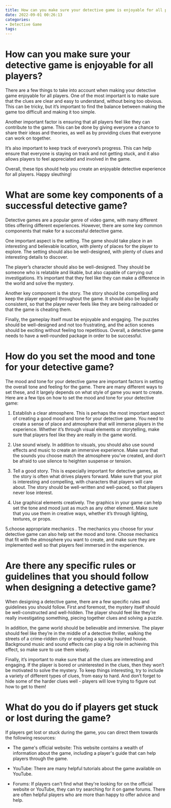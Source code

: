 ```yaml
---
title: How can you make sure your detective game is enjoyable for all players
date: 2022-09-01 00:26:13
categories:
- Detective Game
tags:
---
```



#  How can you make sure your detective game is enjoyable for all players?

There are a few things to take into account when making your detective game enjoyable for all players. One of the most important is to make sure that the clues are clear and easy to understand, without being too obvious. This can be tricky, but it’s important to find the balance between making the game too difficult and making it too simple.

Another important factor is ensuring that all players feel like they can contribute to the game. This can be done by giving everyone a chance to share their ideas and theories, as well as by providing clues that everyone can work on together.

It’s also important to keep track of everyone’s progress. This can help ensure that everyone is staying on track and not getting stuck, and it also allows players to feel appreciated and involved in the game.

Overall, these tips should help you create an enjoyable detective experience for all players. Happy sleuthing!

#  What are some key components of a successful detective game?

 Detective games are a popular genre of video game, with many different titles offering different experiences. However, there are some key common components that make for a successful detective game.

One important aspect is the setting. The game should take place in an interesting and believable location, with plenty of places for the player to explore. The setting should also be well-designed, with plenty of clues and interesting details to discover.

The player’s character should also be well-designed. They should be someone who is relatable and likable, but also capable of carrying out investigations. It’s important that they feel like they can make a difference in the world and solve the mystery.

Another key component is the story. The story should be compelling and keep the player engaged throughout the game. It should also be logically consistent, so that the player never feels like they are being railroaded or that the game is cheating them.

Finally, the gameplay itself must be enjoyable and engaging. The puzzles should be well-designed and not too frustrating, and the action scenes should be exciting without feeling too repetitious. Overall, a detective game needs to have a well-rounded package in order to be successful.

#  How do you set the mood and tone for your detective game?

The mood and tone for your detective game are important factors in setting the overall tone and feeling for the game. There are many different ways to set these, and it largely depends on what style of game you want to create. Here are a few tips on how to set the mood and tone for your detective game:

1. Establish a clear atmosphere. This is perhaps the most important aspect of creating a good mood and tone for your detective game. You need to create a sense of place and atmosphere that will immerse players in the experience. Whether it’s through visual elements or storytelling, make sure that players feel like they are really in the game world.

2. Use sound wisely. In addition to visuals, you should also use sound effects and music to create an immersive experience. Make sure that the sounds you choose match the atmosphere you’ve created, and don’t be afraid to use silence to heighten suspense or tension.

3. Tell a good story. This is especially important for detective games, as the story is often what drives players forward. Make sure that your plot is interesting and compelling, with characters that players will care about. The story should be well-written and well-paced, so that players never lose interest.

4. Use graphical elements creatively. The graphics in your game can help set the tone and mood just as much as any other element. Make sure that you use them in creative ways, whether it’s through lighting, textures, or props.

5.choose appropriate mechanics . The mechanics you choose for your detective game can also help set the mood and tone. Choose mechanics that fit with the atmosphere you want to create, and make sure they are implemented well so that players feel immersed in the experience.

#  Are there any specific rules or guidelines that you should follow when designing a detective game?

When designing a detective game, there are a few specific rules and guidelines you should follow. First and foremost, the mystery itself should be well-constructed and well-hidden. The player should feel like they’re really investigating something, piecing together clues and solving a puzzle.

In addition, the game world should be believable and immersive. The player should feel like they’re in the middle of a detective thriller, walking the streets of a crime-ridden city or exploring a spooky haunted house. Background music and sound effects can play a big role in achieving this effect, so make sure to use them wisely.

Finally, it’s important to make sure that all the clues are interesting and engaging. If the player is bored or uninterested in the clues, then they won’t be motivated to solve the mystery. To keep things interesting, try to include a variety of different types of clues, from easy to hard. And don’t forget to hide some of the harder clues well - players will love trying to figure out how to get to them!

#  What do you do if players get stuck or lost during the game?

If players get lost or stuck during the game, you can direct them towards the following resources:

- The game's official website: This website contains a wealth of information about the game, including a player's guide that can help players through the game.

- YouTube: There are many helpful tutorials about the game available on YouTube.

- Forums: If players can't find what they're looking for on the official website or YouTube, they can try searching for it on game forums. There are often helpful players who are more than happy to offer advice and help.